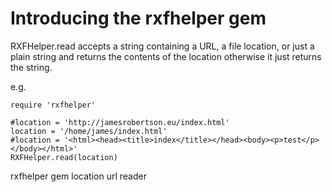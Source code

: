 # Introducing the rxfhelper gem

RXFHelper.read accepts a string containing a URL, a file location, or just a plain string and returns the contents of the location otherwise it just returns the string.

e.g.

    require 'rxfhelper'

    #location = 'http://jamesrobertson.eu/index.html'
    location = '/home/james/index.html'
    #location = '<html><head><title>index</title></head><body><p>test</p></body></html>'
    RXFHelper.read(location)

rxfhelper gem location url reader 
